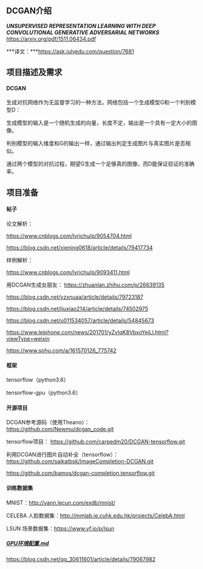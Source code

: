 ## DCGAN介绍

***UNSUPERVISED REPRESENTATION LEARNING WITH DEEP CONVOLUTIONAL GENERATIVE ADVERSARIAL NETWORKS*** https://arxiv.org/pdf/1511.06434.pdf

***译文：***https://ask.julyedu.com/question/7681

## 项目描述及需求

#### **DCGAN**

生成对抗网络作为无监督学习的一种方法，网络包括一个生成模型G和一个判别模型D：

生成模型的输入是一个随机生成的向量，长度不定，输出是一个具有一定大小的图像。

判别模型的输入维度和G的输出一样，通过输出判定生成图片与真实图片是否相似。

通过两个模型的对抗过程，期望G生成一个足够真的图像，而D能保证验证的准确率。

## 项目准备

#### **帖子**

论文解析：

https://www.cnblogs.com/lyrichu/p/9054704.html

https://blog.csdn.net/xiening0618/article/details/79417734

样例解析：

https://www.cnblogs.com/lyrichu/p/9093411.html

用DCGAN生成女朋友：
https://zhuanlan.zhihu.com/p/26639135

https://blog.csdn.net/yzxnuaa/article/details/79723187

https://blog.csdn.net/liuxiao214/article/details/74502975

https://blog.csdn.net/u011534057/article/details/54845673

https://www.leiphone.com/news/201701/yZvIqK8VbxoYejLl.html?viewType=weixin

https://www.sohu.com/a/161570126_775742


#### **框架**

tensorflow（python3.6）

tensorflow-gpu（python3.6）


#### **开源项目**
DCGAN参考源码（使用Theano）：
https://github.com/Newmu/dcgan_code.git

tensorflow项目：
https://github.com/carpedm20/DCGAN-tensorflow.git

利用DCGAN进行图片自动补全（tensorflow）：
https://github.com/saikatbsk/ImageCompletion-DCGAN.git

https://github.com/bamos/dcgan-completion.tensorflow.git

#### **训练数据集**

MNIST：http://yann.lecun.com/exdb/mnist/

CELEBA 人脸数据集：http://mmlab.ie.cuhk.edu.hk/projects/CelebA.html

LSUN 场景数据集：https://www.yf.io/p/lsun

##### [GPU环境配置.md](ZXY_Example/gpu环境配置.md)

https://blog.csdn.net/qq_30611601/article/details/79067982


#### 





